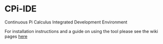 CPi-IDE
=======

Continuous Pi Calculus Integrated Development Environment

For installation instructions and a guide on using the tool please see the wiki pages [here](https://github.com/McCraeAndrew/cpi-ide/wiki)
